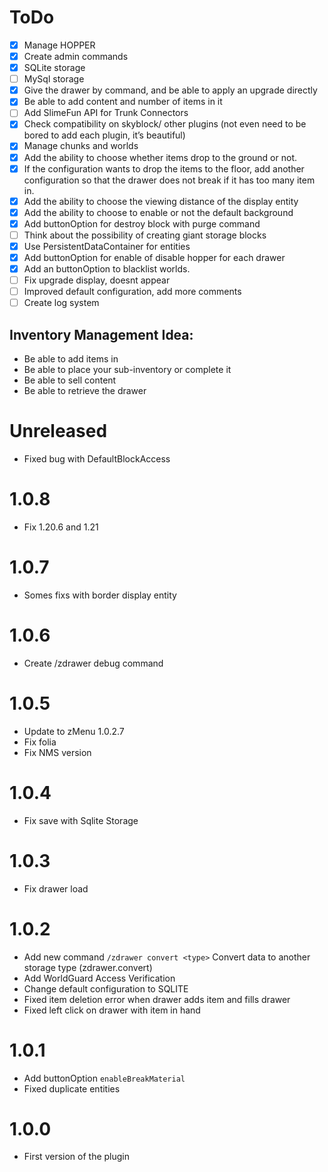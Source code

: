 # ToDo

- [x] Manage HOPPER
- [x] Create admin commands
- [x] SQLite storage
- [ ] MySql storage
- [x] Give the drawer by command, and be able to apply an upgrade directly
- [x] Be able to add content and number of items in it
- [ ] Add SlimeFun API for Trunk Connectors
- [x] Check compatibility on skyblock/ other plugins (not even need to be bored to add each plugin, it’s beautiful)
- [x] Manage chunks and worlds
- [x] Add the ability to choose whether items drop to the ground or not.
- [x] If the configuration wants to drop the items to the floor, add another configuration so that the drawer does not break if it has too many item in. 
- [x] Add the ability to choose the viewing distance of the display entity 
- [x] Add the ability to choose to enable or not the default background 
- [x] Add buttonOption for destroy block with purge command 
- [ ] Think about the possibility of creating giant storage blocks
- [x] Use PersistentDataContainer for entities
- [x] Add buttonOption for enable of disable hopper for each drawer
- [x] Add an buttonOption to blacklist worlds.
- [ ] Fix upgrade display, doesnt appear
- [ ] Improved default configuration, add more comments
- [ ] Create log system

## Inventory Management Idea:
- Be able to add items in
- Be able to place your sub-inventory or complete it
- Be able to sell content
- Be able to retrieve the drawer

# Unreleased

- Fixed bug with DefaultBlockAccess

# 1.0.8

- Fix 1.20.6 and 1.21

# 1.0.7

- Somes fixs with border display entity

# 1.0.6

- Create /zdrawer debug command

# 1.0.5

- Update to zMenu 1.0.2.7
- Fix folia
- Fix NMS version

# 1.0.4

- Fix save with Sqlite Storage

# 1.0.3

- Fix drawer load

# 1.0.2

- Add new command ``/zdrawer convert <type>`` Convert data to another storage type (zdrawer.convert)
- Add WorldGuard Access Verification
- Change default configuration to SQLITE
- Fixed item deletion error when drawer adds item and fills drawer
- Fixed left click on drawer with item in hand

# 1.0.1

- Add buttonOption ``enableBreakMaterial``
- Fixed duplicate entities

# 1.0.0

- First version of the plugin